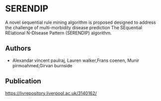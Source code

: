 # SERENDIP
A novel sequential rule mining algorithm is proposed designed to address the challenge of multi-morbidity disease prediction
 The SEquential RElational N-DIsease Pattern (SERENDIP) algorithm.


## Authors

- Alexandar vincent paulraj, Lauren walker,Frans coenen, Munir pirmoahmed,Girvan burnside


## Publication

https://livrepository.liverpool.ac.uk/3140162/
